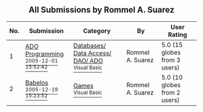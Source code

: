 ﻿<div align="center">

## All Submissions by Rommel A\. Suarez

</div>

No.  | Submission | Category | By   | User Rating
---- | ---------- | -------- | ---- | -----------
1 | [ADO Programming<br /><sup>2005-12-01 15:52:42</sup>](https://github.com/Planet-Source-Code/rommel-a-suarez-ado-programming__1-63517) | [Databases/ Data Access/ DAO/ ADO<br /><sup>Visual Basic</sup>](../ByCategory/databases-data-access-dao-ado__1-6.md) | Rommel A\. Suarez | 5.0 (15 globes from 3 users)
2 | [Babelos<br /><sup>2005-12-19 15:23:52</sup>](https://github.com/Planet-Source-Code/rommel-a-suarez-babelos__1-63713) | [Games<br /><sup>Visual Basic</sup>](../ByCategory/games__1-38.md) | Rommel A\. Suarez | 5.0 (10 globes from 2 users)

